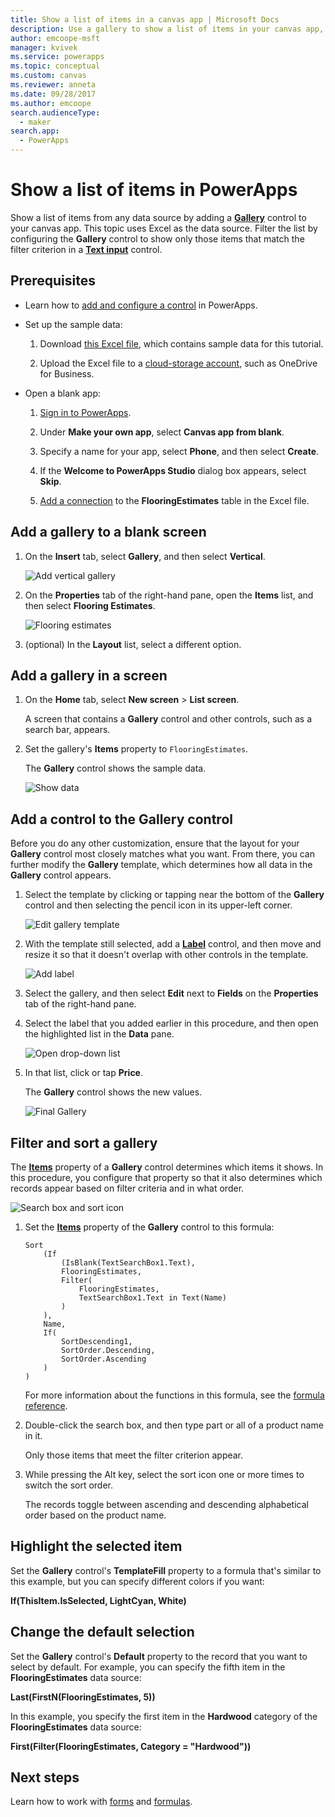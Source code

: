 ```yaml
---
title: Show a list of items in a canvas app | Microsoft Docs
description: Use a gallery to show a list of items in your canvas app, and filter the list by specifying a criterion.
author: emcoope-msft
manager: kvivek
ms.service: powerapps
ms.topic: conceptual
ms.custom: canvas
ms.reviewer: anneta
ms.date: 09/28/2017
ms.author: emcoope
search.audienceType: 
  - maker
search.app: 
  - PowerApps
---
```

# Show a list of items in PowerApps

Show a list of items from any data source by adding a **[Gallery](controls/control-gallery.md)** control to your canvas app. This topic uses Excel as the data source. Filter the list by configuring the **Gallery** control to show only those items that match the filter criterion in a **[Text input](controls/control-text-input.md)** control.

## Prerequisites

- Learn how to [add and configure a control](add-configure-controls.md) in PowerApps.

- Set up the sample data:
    1. Download [this Excel file](https://az787822.vo.msecnd.net/documentation/get-started-from-data/FlooringEstimates.xlsx), which contains sample data for this tutorial.

    2. Upload the Excel file to a [cloud-storage account](connections/cloud-storage-blob-connections.md), such as OneDrive for Business.

- Open a blank app:
    1. [Sign in to PowerApps](http://web.powerapps.com?utm_source=padocs&utm_medium=linkinadoc&utm_campaign=referralsfromdoc).

    1. Under **Make your own app**, select **Canvas app from blank**.

    1. Specify a name for your app, select **Phone**, and then select **Create**.

    1. If the **Welcome to PowerApps Studio** dialog box appears, select **Skip**.

    1. [Add a connection](add-data-connection.md) to the **FlooringEstimates** table in the Excel file.

## Add a gallery to a blank screen

1. On the **Insert** tab, select **Gallery**, and then select **Vertical**.

    ![Add vertical gallery](./media/add-gallery/gallery-dropdown.png)

1. On the **Properties** tab of the right-hand pane, open the **Items** list, and then select **Flooring Estimates**.

    ![Flooring estimates](./media/add-gallery/select-layout.png)

1. (optional) In the **Layout** list, select a different option.

## Add a gallery in a screen

1. On the **Home** tab, select **New screen** > **List screen**.

    A screen that contains a **Gallery** control and other controls, such as a search bar, appears.

1. Set the gallery's **Items** property to `FlooringEstimates`.

    The **Gallery** control shows the sample data.

    ![Show data](./media/add-gallery/show-data-default.png)

## Add a control to the Gallery control
Before you do any other customization, ensure that the layout for your **Gallery** control most closely matches what you want. From there, you can further modify the **Gallery** template, which determines how all data in the **Gallery** control appears.

1. Select the template by clicking or tapping near the bottom of the **Gallery** control and then selecting the pencil icon in its upper-left corner.

    ![Edit gallery template](./media/add-gallery/edit-item.png)

2. With the template still selected, add a **[Label](controls/control-text-box.md)** control, and then move and resize it so that it doesn't overlap with other controls in the template.

    ![Add label](./media/add-gallery/add-text-box.png)

3. Select the gallery, and then select **Edit** next to **Fields** on the **Properties** tab of the right-hand pane.

4. Select the label that you added earlier in this procedure, and then open the highlighted list in the **Data** pane.

    ![Open drop-down list](./media/add-gallery/open-dropdown.png)

5. In that list, click or tap **Price**.

    The **Gallery** control shows the new values.

    ![Final Gallery](./media/add-gallery/final-gallery.png)

## Filter and sort a gallery
The **[Items](controls/properties-core.md)** property of a **Gallery** control determines which items it shows. In this procedure, you configure that property so that it also determines which records appear based on filter criteria and in what order.

![Search box and sort icon](./media/add-gallery/text-search-box.png)

1. Set the **[Items](controls/properties-core.md)** property of the **Gallery** control to this formula:

    ```powerapps-dot
    Sort
        (If
            (IsBlank(TextSearchBox1.Text),
            FlooringEstimates,
            Filter(
                FlooringEstimates,
                TextSearchBox1.Text in Text(Name)
            )
        ),
        Name,
        If(
            SortDescending1,
            SortOrder.Descending,
            SortOrder.Ascending
        )
    )
    ```

    For more information about the functions in this formula, see the [formula reference](formula-reference.md).

1. Double-click the search box, and then type part or all of a product name in it.

    Only those items that meet the filter criterion appear.

1. While pressing the Alt key, select the sort icon one or more times to switch the sort order.

    The records toggle between ascending and descending alphabetical order based on the product name.

## Highlight the selected item
Set the **Gallery** control's **TemplateFill** property to a formula that's similar to this example, but you can specify different colors if you want:

**If(ThisItem.IsSelected, LightCyan, White)**

## Change the default selection
Set the **Gallery** control's **Default** property to the record that you want to select by default. For example, you can specify the fifth item in the **FlooringEstimates** data source:

**Last(FirstN(FlooringEstimates, 5))**

In this example, you specify the first item in the **Hardwood** category of the **FlooringEstimates** data source:

**First(Filter(FlooringEstimates, Category = "Hardwood"))**

## Next steps
Learn how to work with [forms](working-with-forms.md) and [formulas](working-with-formulas.md).
